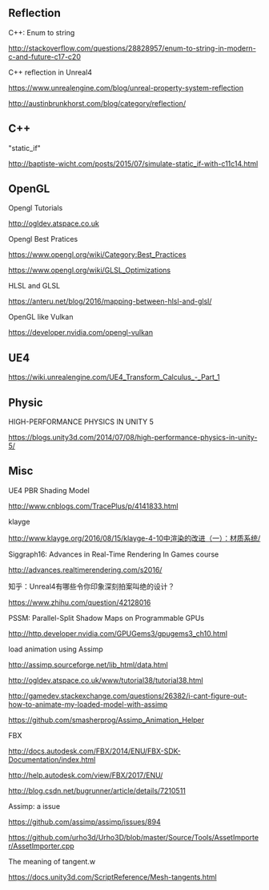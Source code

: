 ## Reflection



C++: Enum to string

http://stackoverflow.com/questions/28828957/enum-to-string-in-modern-c-and-future-c17-c20



C++ reflection in Unreal4

https://www.unrealengine.com/blog/unreal-property-system-reflection



http://austinbrunkhorst.com/blog/category/reflection/



## C++

"static_if"

http://baptiste-wicht.com/posts/2015/07/simulate-static_if-with-c11c14.html



## OpenGL



Opengl Tutorials

http://ogldev.atspace.co.uk



Opengl Best Pratices

https://www.opengl.org/wiki/Category:Best_Practices

https://www.opengl.org/wiki/GLSL_Optimizations



HLSL and GLSL

https://anteru.net/blog/2016/mapping-between-hlsl-and-glsl/



OpenGL like Vulkan

https://developer.nvidia.com/opengl-vulkan



## UE4

https://wiki.unrealengine.com/UE4_Transform_Calculus_-_Part_1



## Physic

HIGH-PERFORMANCE PHYSICS IN UNITY 5

https://blogs.unity3d.com/2014/07/08/high-performance-physics-in-unity-5/



## Misc



UE4 PBR Shading Model

http://www.cnblogs.com/TracePlus/p/4141833.html



klayge

http://www.klayge.org/2016/08/15/klayge-4-10中渲染的改进（一）：材质系统/



Siggraph16: Advances in Real-Time Rendering In Games course

http://advances.realtimerendering.com/s2016/



知乎：Unreal4有哪些令你印象深刻拍案叫绝的设计？

https://www.zhihu.com/question/42128016



PSSM: Parallel-Split Shadow Maps on Programmable GPUs

http://http.developer.nvidia.com/GPUGems3/gpugems3_ch10.html



load animation using Assimp

http://assimp.sourceforge.net/lib_html/data.html

http://ogldev.atspace.co.uk/www/tutorial38/tutorial38.html

http://gamedev.stackexchange.com/questions/26382/i-cant-figure-out-how-to-animate-my-loaded-model-with-assimp

https://github.com/smasherprog/Assimp_Animation_Helper



FBX

http://docs.autodesk.com/FBX/2014/ENU/FBX-SDK-Documentation/index.html

http://help.autodesk.com/view/FBX/2017/ENU/

http://blog.csdn.net/bugrunner/article/details/7210511



Assimp: a issue

https://github.com/assimp/assimp/issues/894

https://github.com/urho3d/Urho3D/blob/master/Source/Tools/AssetImporter/AssetImporter.cpp



The meaning of tangent.w

https://docs.unity3d.com/ScriptReference/Mesh-tangents.html